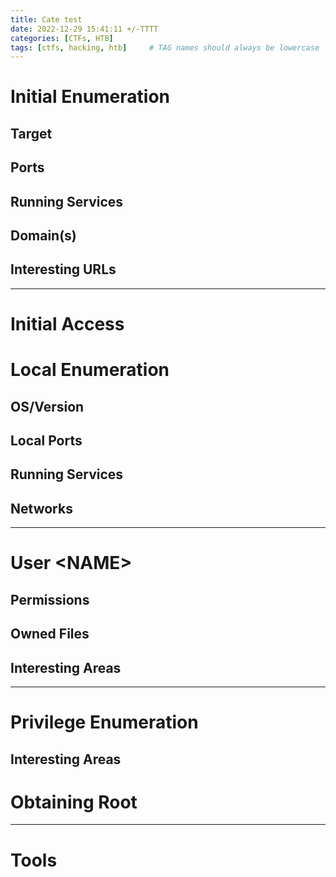 ```yaml
---
title: Cate test
date: 2022-12-29 15:41:11 +/-TTTT
categories: [CTFs, HTB]
tags: [ctfs, hacking, htb]     # TAG names should always be lowercase
---
```

# Initial Enumeration
## Target
## Ports
## Running Services
## Domain(s)
## Interesting URLs
---
# Initial Access
# Local Enumeration
## OS/Version
## Local Ports
## Running Services
## Networks
---
# User \<NAME\>
## Permissions <!-- sudo, runas, getcap, setuid etc-->
## Owned Files
## Interesting Areas
---
# Privilege Enumeration
## Interesting Areas
# Obtaining Root
---
# Tools